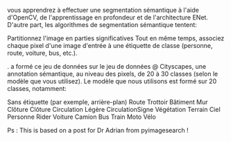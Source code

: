 
vous apprendrez à effectuer une segmentation sémantique à l'aide d'OpenCV, de l'apprentissage en profondeur et de l'architecture ENet. D'autre part, les algorithmes de segmentation sémantique tentent:

Partitionnez l'image en parties significatives Tout en même temps, associez chaque pixel d'une image d'entrée à une étiquette de classe (personne, route, voiture, bus, etc.).

. a formé ce jeu de données sur le jeu de données @ Cityscapes, une annotation sémantique, au niveau des pixels, de 20 à 30 classes (selon le modèle que vous utilisez). Le modèle que nous utilisons est formé sur 20 classes, notamment:

Sans étiquette (par exemple, arrière-plan) Route Trottoir Bâtiment Mur Clôture Clôture Circulation Légère CirculationSigne Végétation Terrain Ciel Personne Rider Voiture Camion Bus Train Moto Vélo


Ps : This is based on a post for Dr Adrian from pyimagesearch !
